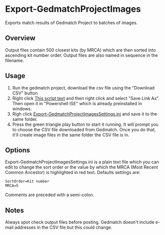 # Export-GedmatchProjectImages

Exports match results of Gedmatch Project to batches of images.

## Overview
Output files contain 500 closest kits (by MRCA) which are then
sorted into ascending kit number order. Output files are also 
named in sequence in the filename.

## Usage

1. Run the gedmatch project, download the csv file using the "Download CSV" button
2. Right click [This script text](https://raw.githubusercontent.com/gsmitheidw/GenealogyTools/main/Export-GedmatchProjectImages.ps1) and then right click and select "Save Link As". Then open it in "Powershell ISE" which is already preinstalled in windows. 
3. Righ click [Export-GedmatchProjectImagesSettings.ini](https://raw.githubusercontent.com/gsmitheidw/GenealogyTools/main/Export-GedmatchProjectImagesSettings.ini) and save it to the same folder.
4. Press the green triangle play button to start it running. It will prompt you to choose the CSV file
downloaded from Gedmatch. Once you do that, it'll create image files in the same folder
the CSV file is in. 

## Options

Export-GedmatchProjectImagesSettings.ini is a plain text file which you can edit to change the sort order
or the value by which the MRCA (Most Recent Common Ancestor) is highlighted in red text.
Defaults settings are:

    SortOrder=Kit number
    MRCA=5

Comments are preceded with a semi-colon.

## Notes

Always spot check output files before posting. Gedmatch doesn't include e-mail addresses in the
CSV file but this could change. 




